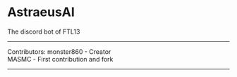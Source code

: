 # AstraeusAI
The discord bot of FTL13
<hr>
Contributors:
monster860 - Creator<br>
MASMC - First contribution and fork
<hr>
